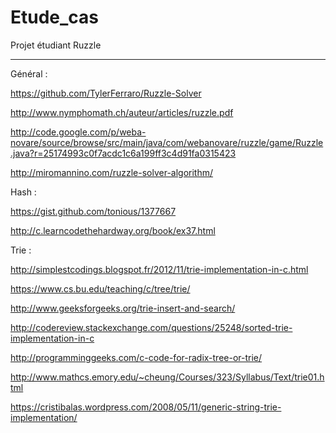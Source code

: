 # Etude_cas
Projet étudiant Ruzzle

-----

Général :

https://github.com/TylerFerraro/Ruzzle-Solver

http://www.nymphomath.ch/auteur/articles/ruzzle.pdf

http://code.google.com/p/weba-novare/source/browse/src/main/java/com/webanovare/ruzzle/game/Ruzzle.java?r=25174993c0f7acdc1c6a199ff3c4d91fa0315423

http://miromannino.com/ruzzle-solver-algorithm/

Hash :

https://gist.github.com/tonious/1377667

http://c.learncodethehardway.org/book/ex37.html

Trie :

http://simplestcodings.blogspot.fr/2012/11/trie-implementation-in-c.html

https://www.cs.bu.edu/teaching/c/tree/trie/

http://www.geeksforgeeks.org/trie-insert-and-search/

http://codereview.stackexchange.com/questions/25248/sorted-trie-implementation-in-c

http://programminggeeks.com/c-code-for-radix-tree-or-trie/

http://www.mathcs.emory.edu/~cheung/Courses/323/Syllabus/Text/trie01.html

https://cristibalas.wordpress.com/2008/05/11/generic-string-trie-implementation/
